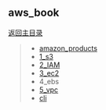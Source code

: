 ## aws_book

[返回主目录](../../SUMMARY.md)

> * [amazon_products](aws/aws_products.md)
> * [1_s3](aws/aws_s3.md)
> * [2_IAM](aws/aws_IAM.md)
> * [3_ec2](aws/aws_ec2.md)
> * 4_ebs
> * [5_vpc](aws/aws_vpc.md)
> * [cli](aws/aws_cli.md)
